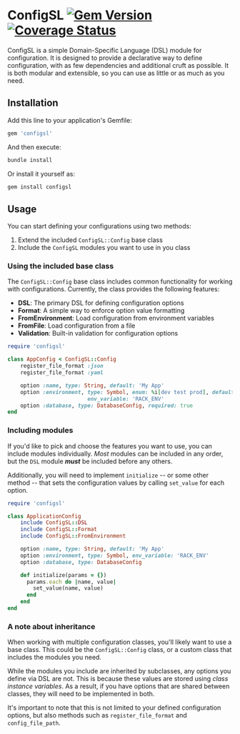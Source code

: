 # ConfigSL [![Gem Version](https://badge.fury.io/rb/configsl.svg)](https://badge.fury.io/rb/configsl) [![Coverage Status][badge-coverage]][coverage]

ConfigSL is a simple Domain-Specific Language (DSL) module for configuration.
It is designed to provide a declarative way to define configuration, with as few
dependencies and additional cruft as possible. It is both modular and
extensible, so you can use as little or as much as you need.

## Installation

Add this line to your application's Gemfile:

```ruby
gem 'configsl'
```

And then execute:

```sh
bundle install
```

Or install it yourself as:

```sh
gem install configsl
```

## Usage

You can start defining your configurations using two methods:

1. Extend the included `ConfigSL::Config` base class
2. Include the `ConfigSL` modules you want to use in you class

### Using the included base class

The `ConfigSL::Config` base class includes common functionality for working with
configurations. Currently, the class provides the following features:

- **DSL**: The primary DSL for defining configuration options
- **Format**: A simple way to enforce option value formatting
- **FromEnvironment**: Load configuration from environment variables
- **FromFile**: Load configuration from a file
- **Validation**: Built-in validation for configuration options

```ruby
require 'configsl'

class AppConfig < ConfigSL::Config
    register_file_format :json
    register_file_format :yaml

    option :name, type: String, default: 'My App'
    option :environment, type: Symbol, enum: %i[dev test prod], default: :dev,
                         env_variable: 'RACK_ENV'
    option :database, type: DatabaseConfig, required: true
end
```

### Including modules

If you'd like to pick and choose the features you want to use, you can include
modules individually. _Most_ modules can be included in any order, but the `DSL`
module _**must**_ be included before any others.

Additionally, you will need to implement `initialize` -- or some other method --
that sets the configuration values by calling `set_value` for each option.

```ruby
require 'configsl'

class ApplicationConfig
    include ConfigSL::DSL
    include ConfigSL::Format
    include ConfigSL::FromEnvironment

    option :name, type: String, default: 'My App'
    option :environment, type: Symbol, env_variable: 'RACK_ENV'
    option :database, type: DatabaseConfig

    def initialize(params = {})
      params.each do |name, value|
        set_value(name, value)
      end
    end
end
```

### A note about inheritance

When working with multiple configuration classes, you'll likely want to use a
base class. This could be the `ConfigSL::Config` class, or a custom class that
includes the modules you need.

While the modules you include are inherited by subclasses, any options you
define via DSL are not. This is because these values are stored using _class
instance variables_. As a result, if you have options that are shared between
classes, they will need to be implemented in both.

It's important to note that this is not limited to your defined configuration
options, but also methods such as `register_file_format` and
`config_file_path`.

[badge-coverage]: https://coveralls.io/repos/github/jamesiarmes/configsl/badge.svg
[coverage]: https://coveralls.io/github/jamesiarmes/configsl
